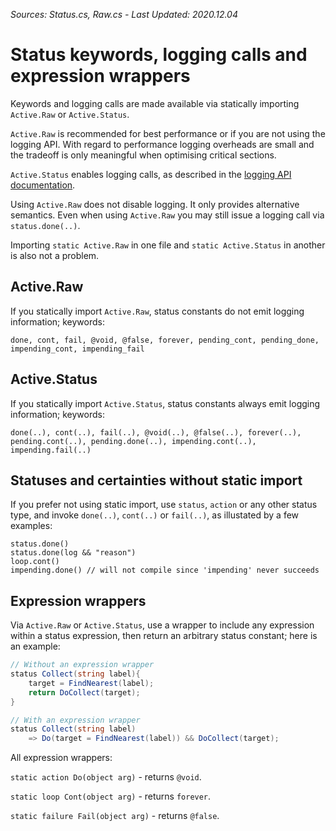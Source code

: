 *Sources: Status.cs, Raw.cs - Last Updated: 2020.12.04*

# Status keywords, logging calls and expression wrappers

Keywords and logging calls are made available via statically importing `Active.Raw` or `Active.Status`.

`Active.Raw` is recommended for best performance or if you are not using the logging API.
With regard to performance logging overheads are small and the tradeoff is only meaningful when optimising critical sections.

`Active.Status` enables logging calls, as described in the [logging API documentation](Logging.md).

Using `Active.Raw` does not disable logging. It only provides alternative semantics. Even when using `Active.Raw` you may still issue a logging call via `status.done(..)`.

Importing `static Active.Raw` in one file and `static Active.Status` in another is also not a problem.

## Active.Raw

If you statically import `Active.Raw`, status constants do not emit logging information; keywords:

```
done, cont, fail, @void, @false, forever, pending_cont, pending_done,
impending_cont, impending_fail
```

## Active.Status

If you statically import `Active.Status`, status constants always emit logging information; keywords:

```
done(..), cont(..), fail(..), @void(..), @false(..), forever(..),
pending.cont(..), pending.done(..), impending.cont(..),
impending.fail(..)
```

## Statuses and certainties without static import

If you prefer not using static import, use `status`, `action` or any other status type, and invoke `done(..)`, `cont(..)` or `fail(..)`, as illustated by a few examples:

```
status.done()
status.done(log && "reason")
loop.cont()
impending.done() // will not compile since 'impending' never succeeds
```

## Expression wrappers

Via `Active.Raw` or `Active.Status`, use a wrapper to include any expression within a status expression, then return an arbitrary status constant; here is an example:

```cs
// Without an expression wrapper
status Collect(string label){
    target = FindNearest(label);
    return DoCollect(target);
}

// With an expression wrapper
status Collect(string label)
    => Do(target = FindNearest(label)) && DoCollect(target);
```

All expression wrappers:

`static action Do(object arg)` - returns `@void`.

`static loop Cont(object arg)` - returns `forever`.

`static failure Fail(object arg)` - returns `@false`.
